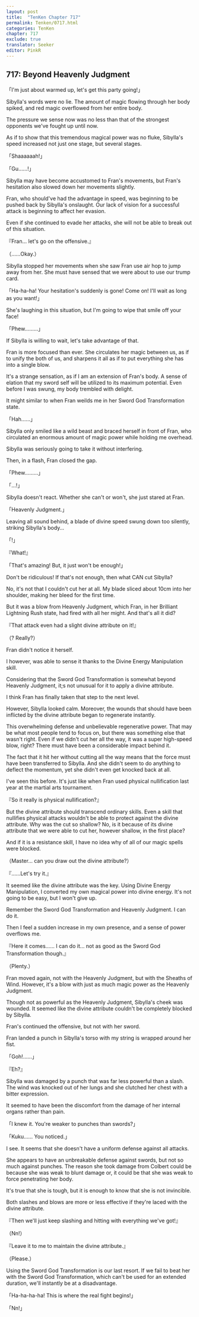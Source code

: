 ```yaml
---
layout: post
title:  "TenKen Chapter 717"
permalink: Tenken/0717.html
categories: TenKen
chapter: 717
exclude: true
translator: Seeker
editor: PinkR
---
```

<h2 id="ch717">717: Beyond Heavenly Judgment</h2>

<p>「I'm just about warmed up, let's get this party going!」</p>

<p>Sibylla's words were no lie. The amount of magic flowing through her body spiked, and red magic overflowed from her entire body.</p>

<p>The pressure we sense now was no less than that of the strongest opponents we've fought up until now.</p>

<p>As if to show that this tremendous magical power was no fluke, Sibylla's speed increased not just one stage, but several stages.</p>

<p>「Shaaaaaah!」</p>
<p>「Gu……!」</p>

<p>Sibylla may have become accustomed to Fran's movements, but Fran's hesitation also slowed down her movements slightly.</p>

<p>Fran, who should've had the advantage in speed, was beginning to be pushed back by Sibylla's onslaught. Our lack of vision for a successful attack is beginning to affect her evasion.</p>

<p>Even if she continued to evade her attacks, she will not be able to break out of this situation.</p>

<p>『Fran… let's go on the offensive.』</p>
<p>（……Okay.）</p>

<p>Sibylla stopped her movements when she saw Fran use air hop to jump away from her. She must have sensed that we were about to use our trump card.</p>

<p>「Ha-ha-ha! Your hesitation's suddenly is gone! Come on! I'll wait as long as you want!」</p>

<p>She's laughing in this situation, but I'm going to wipe that smile off your face!</p>

<p>「Phew………」</p>

<p>If Sibylla is willing to wait, let's take advantage of that.</p>

<p>Fran is more focused than ever. She circulates her magic between us, as if to unify the both of us, and sharpens it all as if to put everything she has into a single blow.</p>

<p>It's a strange sensation, as if I am an extension of Fran's body. A sense of elation that my sword self will be utilized to its maximum potential. Even before I was swung, my body trembled with delight.</p>

<p>It might similar to when Fran weilds me in her Sword God Transformation state.</p>

<p>「Hah……」</p>

<p>Sibylla only smiled like a wild beast and braced herself in front of Fran, who circulated an enormous amount of magic power while holding me overhead.</p>

<p>Sibylla was seriously going to take it without interfering.</p>

<p>Then, in a flash, Fran closed the gap.</p>

<p>「Phew………」</p>
<p>「…!」</p>

<p>Sibylla doesn't react. Whether she can't or won't, she just stared at Fran.</p>

<p>「Heavenly Judgment.」</p>

<p>Leaving all sound behind, a blade of divine speed swung down too silently, striking Sibylla's body…</p>

<p>「!」</p>
<p>『What!』</p>
<p>「That's amazing! But, it just won't be enough!」</p>

<p>Don't be ridiculous! If that's not enough, then what CAN cut Sibylla?</p>

<p>No, it's not that I couldn't cut her at all. My blade sliced about 10cm into her shoulder, making her bleed for the first time.</p>

<p>But it was a blow from Heavenly Judgment, which Fran, in her Brilliant Lightning Rush state, had fired with all her might. And that's all it did?</p>

<p>『That attack even had a slight divine attribute on it!』</p>
<p>（? Really?）</p>

<p>Fran didn't notice it herself.</p>

<p>I however, was able to sense it thanks to the Divine Energy Manipulation skill.</p>

<p>Considering that the Sword God Transformation is somewhat beyond Heavenly Judgment, it;s not unusual for it to apply a divine attribute.</p>

<p>I think Fran has finally taken that step to the next level.</p>

<p>However, Sibylla looked calm. Moreover, the wounds that should have been inflicted by the divine attribute began to regenerate instantly.</p>

<p>This overwhelming defense and unbelievable regenerative power. That may be what most people tend to focus on, but there was something else that wasn't right. Even if we didn't cut her all the way, it was a super high-speed blow, right? There must have been a considerable impact behind it.</p>

<p>The fact that it hit her without cutting all the way means that the force must have been transferred to Sibylla. And she didn't seem to do anything to deflect the momentum, yet she didn't even get knocked back at all.</p>

<p>I've seen this before. It's just like when Fran used physical nullification last year at the martial arts tournament.</p>

<p>『So it really is physical nullification?』</p>

<p>But the divine attribute should transcend ordinary skills. Even a skill that nullifies physical attacks wouldn't be able to protect against the divine attribute. Why was the cut so shallow? No, is it because of its divine attribute that we were able to cut her, however shallow, in the first place?</p>

<p>And if it is a resistance skill, I have no idea why of all of our magic spells were blocked.</p>

<p>（Master… can you draw out the divine attribute?）</p>
<p>『……Let's try it.』</p>

<p>It seemed like the divine attribute was the key. Using Divine Energy Manipulation, I converted my own magical power into divine energy. It's not going to be easy, but I won't give up.</p>

<p>Remember the Sword God Transformation and Heavenly Judgment. I can do it.</p>

<p>Then I feel a sudden increase in my own presence, and a sense of power overflows me.</p>

<p>『Here it comes…… I can do it… not as good as the Sword God Transformation though.』</p>
<p>（Plenty.）</p>

<p>Fran moved again, not with the Heavenly Judgment, but with the Sheaths of Wind. However, it's a blow with just as much magic power as the Heavenly Judgment.</p>

<p>Though not as powerful as the Heavenly Judgment, Sibylla's cheek was wounded. It seemed like the divine attribute couldn't be completely blocked by Sibylla.</p>

<p>Fran's continued the offensive, but not with her sword.</p>

<p>Fran landed a punch in Sibylla's torso with my string is wrapped around her fist.</p>

<p>「Goh!……」</p>
<p>『Eh?』</p>

<p>Sibylla was damaged by a punch that was far less powerful than a slash. The wind was knocked out of her lungs and she clutched her chest with a bitter expression.</p>

<p>It seemed to have been the discomfort from the damage of her internal organs rather than pain.</p>

<p>「I knew it. You're weaker to punches than swords?」</p>
<p>「Kuku…… You noticed.」</p>

<p>I see. It seems that she doesn't have a uniform defense against all attacks.</p>

<p>She appears to have an unbreakable defense against swords, but not so much against punches. The reason she took damage from Colbert could be because she was weak to blunt damage or, it could be that she was weak to force penetrating her body.</p>

<p>It's true that she is tough, but it is enough to know that she is not invincible.</p>

<p>Both slashes and blows are more or less effective if they're laced with the divine attribute.</p>

<p>『Then we'll just keep slashing and hitting with everything we've got!』</p>
<p>（Nn!）</p>
<p>『Leave it to me to maintain the divine attribute.』</p>
<p>（Please.）</p>

<p>Using the Sword God Transformation is our last resort. If we fail to beat her with the Sword God Transformation, which can't be used for an extended duration, we'll instantly be at a disadvantage.</p>

<p>「Ha-ha-ha-ha! This is where the real fight begins!」</p>
<p>「Nn!」</p>



